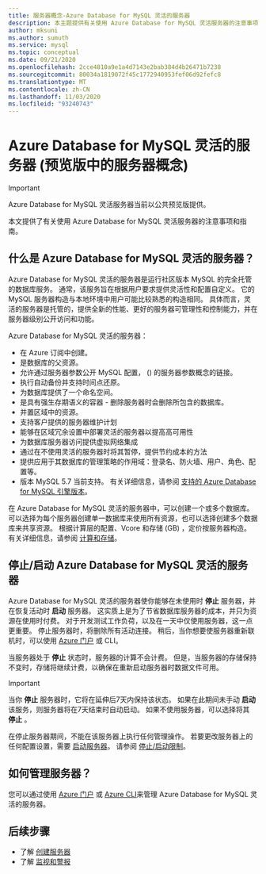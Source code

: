 ```yaml
---
title: 服务器概念-Azure Database for MySQL 灵活的服务器
description: 本主题提供有关使用 Azure Database for MySQL 灵活服务器的注意事项和指南
author: mksuni
ms.author: sumuth
ms.service: mysql
ms.topic: conceptual
ms.date: 09/21/2020
ms.openlocfilehash: 2cce4810a9e1a4d7143e2bab384d4b26471b7238
ms.sourcegitcommit: 80034a1819072f45c1772940953fef06d92fefc8
ms.translationtype: MT
ms.contentlocale: zh-CN
ms.lasthandoff: 11/03/2020
ms.locfileid: "93240743"
---
```

# <a name="server-concepts-in-azure-database-for-mysql-flexible-server-preview"></a>Azure Database for MySQL 灵活的服务器 (预览版中的服务器概念) 

> [!IMPORTANT] 
> Azure Database for MySQL 灵活服务器当前以公共预览版提供。

本文提供了有关使用 Azure Database for MySQL 灵活服务器的注意事项和指南。

## <a name="what-is-an-azure-database-for-mysql-flexible-server"></a>什么是 Azure Database for MySQL 灵活的服务器？

Azure Database for MySQL 灵活的服务器是运行社区版本 MySQL 的完全托管的数据库服务。 通常，该服务旨在根据用户要求提供灵活性和配置自定义。 它的 MySQL 服务器构造与本地环境中用户可能比较熟悉的构造相同。 具体而言，灵活的服务器是托管的，提供全新的性能、更好的服务器可管理性和控制能力，并在服务器级别公开访问和功能。

Azure Database for MySQL 灵活的服务器：

- 在 Azure 订阅中创建。
- 是数据库的父资源。
- 允许通过服务器参数公开 MySQL 配置， () 的服务器参数概念的链接。
- 执行自动备份并支持时间点还原。
- 为数据库提供了一个命名空间。
- 是具有强生存期语义的容器 - 删除服务器时会删除所包含的数据库。
- 并置区域中的资源。
- 支持客户提供的服务器维护计划
- 能够在区域冗余设置中部署灵活的服务器以提高高可用性
- 为数据库服务器访问提供虚拟网络集成
- 通过在不使用灵活的服务器时将其暂停，提供节约成本的方法
- 提供应用于其数据库的管理策略的作用域：登录名、防火墙、用户、角色、配置等。
- 版本 MySQL 5.7 当前支持。 有关详细信息，请参阅 [支持的 Azure Database for MySQL 引擎版本](./concepts-supported-versions.md)。

在 Azure Database for MySQL 灵活的服务器中，可以创建一个或多个数据库。 可以选择为每个服务器创建单一数据库来使用所有资源，也可以选择创建多个数据库来共享资源。 根据计算层的配置、Vcore 和存储 (GB) ，定价按服务器构造。 有关详细信息，请参阅 [计算和存储](./concepts-compute-storage.md)。

## <a name="stopstart-an-azure-database-for-mysql-flexible-server"></a>停止/启动 Azure Database for MySQL 灵活的服务器

Azure Database for MySQL 灵活的服务器使你能够在未使用时 **停止** 服务器，并在恢复活动时 **启动** 服务器。 这实质上是为了节省数据库服务器的成本，并只为资源在使用时付费。 对于开发测试工作负荷，以及在一天中仅使用服务器，这一点更重要。 停止服务器时，将删除所有活动连接。 稍后，当你想要使服务器重新联机时，可以使用 [Azure 门户](how-to-stop-start-server-portal.md) 或 CLI。

当服务器处于 **停止** 状态时，服务器的计算不会计费。 但是，当服务器的存储保持不变时，存储将继续计费，以确保在重新启动服务器时数据文件可用。

> [!IMPORTANT]
> 当你 **停止** 服务器时，它将在延伸后7天内保持该状态。 如果在此期间未手动 **启动** 该服务，则服务器将在7天结束时自动启动。 如果不使用服务器，可以选择将其 **停止** 。

在停止服务器期间，不能在该服务器上执行任何管理操作。 若要更改服务器上的任何配置设置，需要 [启动服务器](how-to-stop-start-server-portal.md)。 请参阅 [停止/启动限制](./concepts-limitations.md#stopstart-operation)。

## <a name="how-do-i-manage-a-server"></a>如何管理服务器？

您可以通过使用 [Azure 门户](./quickstart-create-server-portal.md) 或 [Azure CLI](./quickstart-create-server-cli.md)来管理 Azure Database for MySQL 灵活的服务器。

## <a name="next-steps"></a>后续步骤

-   了解 [创建服务器](./quickstart-create-server-portal.md)
-   了解 [监视和警报](./how-to-alert-on-metric.md)

